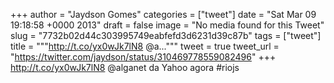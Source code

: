 
+++
author = "Jaydson Gomes"
categories = ["tweet"]
date = "Sat Mar 09 19:18:58 +0000 2013"
draft = false
image = "No media found for this Tweet"
slug = "7732b02d44c303995749eabfefd3d6231d39c87b"
tags = ["tweet"]
title = """http://t.co/yx0wJk7lN8 @a..."""
tweet = true
tweet_url = "https://twitter.com/jaydson/status/310469778559082496"
+++
http://t.co/yx0wJk7lN8 @alganet da Yahoo agora #riojs
